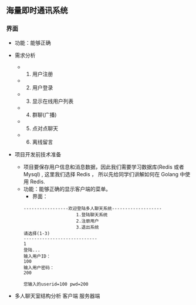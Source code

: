 ## 海量即时通讯系统

### 界面

- 功能：能够正确

- 需求分析 
    - 1) 用户注册 
    - 2) 用户登录 
    - 3) 显示在线用户列表 
    - 4) 群聊(广播) 
    - 5) 点对点聊天 
    - 6) 离线留言

- 项目开发前技术准备
    - 项目要保存用户信息和消息数据，因此我们需要学习数据库(Redis 或者 Mysql) , 这里我们选择 Redis ， 所以先给同学们讲解如何在 Golang 中使用 Redis.
    - 功能：能够正确的显示客户端的菜单。
        - 界面：
        ```
        -----------------欢迎登陆多人聊天系统-------------------
                            1.登陆聊天系统
                            2.注册用户
                            3.退出系统
        请选择(1-3)
        ----------------------------
        1
        登陆...
        输入用户ID：
        100
        输入用户密码：
        200

        您输入的userid=100 pwd=200
        ```

- 多人聊天室结构分析
客户端              服务器端


